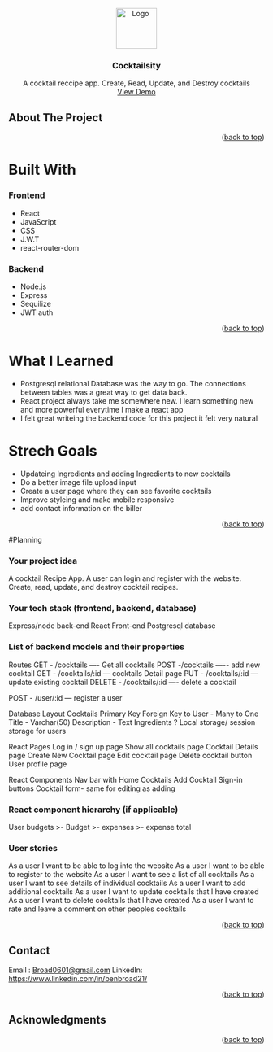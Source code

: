 <div id="top"></div>
<!--
*** Thanks for checking out the Best-README-Template. If you have a suggestion
*** that would make this better, please fork the repo and create a pull request
*** or simply open an issue with the tag "enhancement".
*** Don't forget to give the project a star!
*** Thanks again! Now go create something AMAZING! :D
-->



<!-- PROJECT SHIELDS -->
<!--
*** I'm using markdown "reference style" links for readability.
*** Reference links are enclosed in brackets [ ] instead of parentheses ( ).
*** See the bottom of this document for the declaration of the reference variables
*** for contributors-url, forks-url, etc. This is an optional, concise syntax you may use.
*** https://www.markdownguide.org/basic-syntax/#reference-style-links
-->




<!-- PROJECT LOGO -->
<br />
<div align="center">
  <a href="https://github.com/BenFro21/cocktailsity">
    <img src="images/logo.png" alt="Logo" width="80" height="80">
  </a>

<h3 align="center">Cocktailsity</h3>
  <p align="center">
    A cocktail reccipe app. Create, Read, Update, and Destroy cocktails 
    <br />
    <a href=<a href="https://github.com/BenFro21/cocktailsity">View Demo</a>
</div>

<!-- ABOUT THE PROJECT -->
## About The Project





<p align="right">(<a href="#top">back to top</a>)</p>



# Built With
### Frontend
* React 
* JavaScript
* CSS
* J.W.T
* react-router-dom
### Backend
* Node.js
* Express
* Sequilize
* JWT auth 

<p align="right">(<a href="#top">back to top</a>)</p>


# What I Learned 
* Postgresql relational Database was the way to go. The connections between tables was a great way to get data back. 
* React project always take me somewhere new. I learn something new and more powerful everytime I make a react app 
* I felt great writeing the backend code for this project it felt very natural 



# Strech Goals
* Updateing Ingredients and adding Ingredients to new cocktails 
* Do a better image file upload input
* Create a user page where they can see favorite cocktails 
* Improve styleing and make mobile responsive 
* add contact information on the biller 

<p align="right">(<a href="#top">back to top</a>)</p>



<!-- USAGE EXAMPLES -->


#Planning
### Your project idea 
A cocktail Recipe App. A user can login and register with the website. Create, read, update, and destroy cocktail recipes. 

### Your tech stack (frontend, backend, database)
Express/node back-end
React Front-end 
Postgresql database 

### List of backend models and their properties
Routes 
GET - /cocktails —- Get all cocktails 
POST -/cocktails —-- add new cocktail
GET - /cocktails/:id — cocktails Detail page 
PUT - /cocktails/:id — update existing cocktail
DELETE - /cocktails/:id —- delete a cocktail


POST - /user/:id — register a user


Database Layout
Cocktails 
Primary Key 
Foreign Key to User - Many to One 
Title - Varchar(50)
Description - Text 
Ingredients ?
Local storage/ session storage for users 



React Pages 
Log in / sign up page 
Show all cocktails page 
Cocktail Details page 
Create New Cocktail page 
Edit cocktail page 
Delete cocktail button 
User profile page 


React Components 
Nav bar with Home Cocktails Add Cocktail Sign-in buttons 
Cocktail form- same for editing as adding 


### React component hierarchy (if applicable)
User budgets >- Budget >- expenses >- expense total  
### User stories
As a user I want to be able to log into the website
As a user I want to be able to register to the website 
As a user I want to see a list of all cocktails 
As a user I want to see details of individual cocktails 
As a user I want to add additional cocktails 
As a user I want to update cocktails that I have created 
As  a user I want to delete cocktails that I have created 
As a user I want to rate and leave a comment on other peoples cocktails 






<p align="right">(<a href="#top">back to top</a>)</p>

<!-- CONTACT -->
## Contact
Email : Broad0601@gmail.com
LinkedIn: https://www.linkedin.com/in/benbroad21/




<p align="right">(<a href="#top">back to top</a>)</p>



<!-- ACKNOWLEDGMENTS -->
## Acknowledgments


<p align="right">(<a href="#top">back to top</a>)</p>



